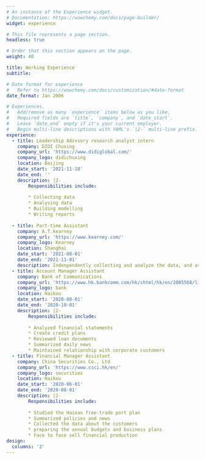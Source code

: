 ```yaml
---
# An instance of the Experience widget.
# Documentation: https://wowchemy.com/docs/page-builder/
widget: experience

# This file represents a page section.
headless: true

# Order that this section appears on the page.
weight: 40

title: Working Experience
subtitle:

# Date format for experience
#   Refer to https://wowchemy.com/docs/customization/#date-format
date_format: Jan 2006

# Experiences.
#   Add/remove as many `experience` items below as you like.
#   Required fields are `title`, `company`, and `date_start`.
#   Leave `date_end` empty if it's your current employer.
#   Begin multi-line descriptions with YAML's `|2-` multi-line prefix.
experience:
  - title: Leadership Adivsory research analyst intern
    company: DIDI Chuxing
    company_url: 'https://www.didiglobal.com/'
    company_logo: didichuxing
    location: Beijing
    date_start: '2021-11-18'
    date_end: ''
    description: |2-
        Responsibilities include:
        
        * Collecting data
        * Analysing data
        * Building modelling
        * Writing reports
        
  - title: Part-time Assistant
    company: A.T.kearney
    company_url: 'https://www.kearney.com/'
    company_logo: Kearney
    location: Shanghai
    date_start: '2021-08-01'
    date_end: '2021-11-01'
    description: Indenpendently collecting and analyze the data, and assit supervisor to complete the hotel SASS service industry research by participating interview of industry expertises.
  - title: Account Manager Assistant
    company: Bank of Communications
    company_url: 'https://www.hk.bankcomm.com/hk/shtml/hk/en/2005568/list.shtml?channelId=2005568'
    company_logo: bank
    location: Haikou
    date_start: '2020-08-01'
    date_end: '2020-10-01'
    description: |2-
        Responsibilities include:
        
        * Analyzed financial statements
        * Create credit plans
        * Reviewed loan documents
        * Summarized daily news
        * Maintained relationship with corporate customers
  - title: Financial Manager Assistant
    company: China Securities Co., Ltd
    company_url: 'https://www.csci.hk/en/'
    company_logo: securities
    location: Haikou
    date_start: '2020-06-01'
    date_end: '2020-08-01'
    description: |2-
        Responsibilities include:
        
        * Studied the Hainan free-trade port plan 
        * Summarized policies and news
        * Collected the data about the customers
        * preparing the annual budgets and business plans 
        * Face to face sell financial production 
design:
  columns: '2'
---
```

